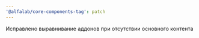 ```yaml
---
'@alfalab/core-components-tag': patch
---
```


Исправлено выравнивание аддонов при отсутствии основного контента
